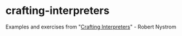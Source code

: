 # crafting-interpreters

Examples and exercises from "[Crafting Interpreters](https://craftinginterpreters.com/)" - Robert Nystrom
